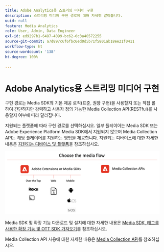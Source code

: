 ```yaml
---
title: Adobe Analytics용 스트리밍 미디어 구현
description: 스트리밍 미디어 구현 경로에 대해 자세히 알아봅니다.
uuid: null
feature: Media Analytics
role: User, Admin, Data Engineer
exl-id: ed9297b1-6487-4099-bc62-0c3a40572255
source-git-commit: a7d897c6f6fbc6ed0d5b71f5801ab18ee21f0411
workflow-type: ht
source-wordcount: '138'
ht-degree: 100%

---
```


# Adobe Analytics용 스트리밍 미디어 구현

구현 경로는 Media SDK의 기본 제공 로직(표준, 권장 구현)을 사용할지 또는 직접 롤하여 간단하지만 강력하고 사용자 정의 가능한 Media Collection API(RESTful)를 사용할지 여부에 따라 달라집니다.

지원되는 플랫폼에 따라 구현 경로를 선택하십시오. 일부 플레이어는 Media SDK 또는 Adobe Experience Platform Media SDK에서 지원되지 않으며 Media Collection API는 해당 플레이어를 지원하는 방법을 제공합니다. 지원되는 디바이스에 대한 자세한 내용은 [지원되는 디바이스 및 플랫폼](/help/getting-started/supported-devices.md)을 참조하십시오.

![미디어 흐름](media-sdk/assets/choose-media-flow2.png)

Media SDK 및 확장 기능 다운로드 및 설치에 대한 자세한 내용은 [Media SDK, 태그를 사용한 확장 기능 및 OTT SDK 가져오기](/help/getting-started/download-sdks.md)를 참조하십시오.

Media Collection API 사용에 대한 자세한 내용은 [Media Collection API](media-collection-api/mc-api-overview.md)를 참조하십시오.
